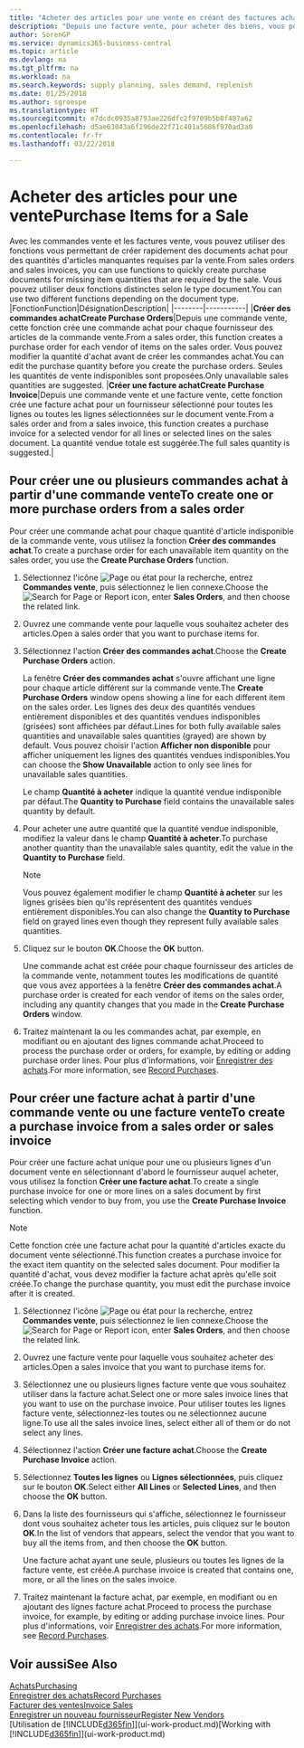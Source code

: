 ```yaml
---
title: "Acheter des articles pour une vente en créant des factures achat | Microsoft Docs"
description: "Depuis une facture vente, pour acheter des biens, vous pouvez créer une facture achat pour un fournisseur."
author: SorenGP
ms.service: dynamics365-business-central
ms.topic: article
ms.devlang: na
ms.tgt_pltfrm: na
ms.workload: na
ms.search.keywords: supply planning, sales demand, replenish
ms.date: 01/25/2018
ms.author: sgroespe
ms.translationtype: HT
ms.sourcegitcommit: e7dcdc0935a8793ae226dfc2f9709b5b8f487a62
ms.openlocfilehash: d5ae63043a6f296de22f71c401a5686f970ad3a0
ms.contentlocale: fr-fr
ms.lasthandoff: 03/22/2018

---
```

# <a name="purchase-items-for-a-sale"></a><span data-ttu-id="e1a69-103">Acheter des articles pour une vente</span><span class="sxs-lookup"><span data-stu-id="e1a69-103">Purchase Items for a Sale</span></span>
<span data-ttu-id="e1a69-104">Avec les commandes vente et les factures vente, vous pouvez utiliser des fonctions vous permettant de créer rapidement des documents achat pour des quantités d'articles manquantes requises par la vente.</span><span class="sxs-lookup"><span data-stu-id="e1a69-104">From sales orders and sales invoices, you can use functions to quickly create purchase documents for missing item quantities that are required by the sale.</span></span> <span data-ttu-id="e1a69-105">Vous pouvez utiliser deux fonctions distinctes selon le type document.</span><span class="sxs-lookup"><span data-stu-id="e1a69-105">You can use two different functions depending on the document type.</span></span>
|<span data-ttu-id="e1a69-106">Fonction</span><span class="sxs-lookup"><span data-stu-id="e1a69-106">Function</span></span>|<span data-ttu-id="e1a69-107">Désignation</span><span class="sxs-lookup"><span data-stu-id="e1a69-107">Description</span></span>|
|--------|-----------|
|<span data-ttu-id="e1a69-108">**Créer des commandes achat**</span><span class="sxs-lookup"><span data-stu-id="e1a69-108">**Create Purchase Orders**</span></span>|<span data-ttu-id="e1a69-109">Depuis une commande vente, cette fonction crée une commande achat pour chaque fournisseur des articles de la commande vente.</span><span class="sxs-lookup"><span data-stu-id="e1a69-109">From a sales order, this function creates a purchase order for each vendor of items on the sales order.</span></span> <span data-ttu-id="e1a69-110">Vous pouvez modifier la quantité d'achat avant de créer les commandes achat.</span><span class="sxs-lookup"><span data-stu-id="e1a69-110">You can edit the purchase quantity before you create the purchase orders.</span></span> <span data-ttu-id="e1a69-111">Seules les quantités de vente indisponibles sont proposées.</span><span class="sxs-lookup"><span data-stu-id="e1a69-111">Only unavailable sales quantities are suggested.</span></span>
|<span data-ttu-id="e1a69-112">**Créer une facture achat**</span><span class="sxs-lookup"><span data-stu-id="e1a69-112">**Create Purchase Invoice**</span></span>|<span data-ttu-id="e1a69-113">Depuis une commande vente et une facture vente, cette fonction crée une facture achat pour un fournisseur sélectionné pour toutes les lignes ou toutes les lignes sélectionnées sur le document vente.</span><span class="sxs-lookup"><span data-stu-id="e1a69-113">From a sales order and from a sales invoice, this function creates a purchase invoice for a selected vendor for all lines or selected lines on the sales document.</span></span> <span data-ttu-id="e1a69-114">La quantité vendue totale est suggérée.</span><span class="sxs-lookup"><span data-stu-id="e1a69-114">The full sales quantity is suggested.</span></span>|

## <a name="to-create-one-or-more-purchase-orders-from-a-sales-order"></a><span data-ttu-id="e1a69-115">Pour créer une ou plusieurs commandes achat à partir d'une commande vente</span><span class="sxs-lookup"><span data-stu-id="e1a69-115">To create one or more purchase orders from a sales order</span></span>
<span data-ttu-id="e1a69-116">Pour créer une commande achat pour chaque quantité d'article indisponible de la commande vente, vous utilisez la fonction **Créer des commandes achat**.</span><span class="sxs-lookup"><span data-stu-id="e1a69-116">To create a purchase order for each unavailable item quantity on the sales order, you use the **Create Purchase Orders** function.</span></span>

1. <span data-ttu-id="e1a69-117">Sélectionnez l'icône ![Page ou état pour la recherche](media/ui-search/search_small.png "Page ou état pour la recherche"), entrez **Commandes vente**, puis sélectionnez le lien connexe.</span><span class="sxs-lookup"><span data-stu-id="e1a69-117">Choose the ![Search for Page or Report](media/ui-search/search_small.png "Search for Page or Report icon") icon, enter **Sales Orders**, and then choose the related link.</span></span>
2. <span data-ttu-id="e1a69-118">Ouvrez une commande vente pour laquelle vous souhaitez acheter des articles.</span><span class="sxs-lookup"><span data-stu-id="e1a69-118">Open a sales order that you want to purchase items for.</span></span>
3. <span data-ttu-id="e1a69-119">Sélectionnez l'action **Créer des commandes achat**.</span><span class="sxs-lookup"><span data-stu-id="e1a69-119">Choose the **Create Purchase Orders** action.</span></span>

    <span data-ttu-id="e1a69-120">La fenêtre **Créer des commandes achat** s'ouvre affichant une ligne pour chaque article différent sur la commande vente.</span><span class="sxs-lookup"><span data-stu-id="e1a69-120">The **Create Purchase Orders** window opens showing a line for each different item on the sales order.</span></span> <span data-ttu-id="e1a69-121">Les lignes des deux des quantités vendues entièrement disponibles et des quantités vendues indisponibles (grisées) sont affichées par défaut.</span><span class="sxs-lookup"><span data-stu-id="e1a69-121">Lines for both fully available sales quantities and unavailable sales quantities (grayed) are shown by default.</span></span> <span data-ttu-id="e1a69-122">Vous pouvez choisir l'action **Afficher non disponible** pour afficher uniquement les lignes des quantités vendues indisponibles.</span><span class="sxs-lookup"><span data-stu-id="e1a69-122">You can choose the **Show Unavailable** action to only see lines for unavailable sales quantities.</span></span>

    <span data-ttu-id="e1a69-123">Le champ **Quantité à acheter** indique la quantité vendue indisponible par défaut.</span><span class="sxs-lookup"><span data-stu-id="e1a69-123">The **Quantity to Purchase** field contains the unavailable sales quantity by default.</span></span>
4. <span data-ttu-id="e1a69-124">Pour acheter une autre quantité que la quantité vendue indisponible, modifiez la valeur dans le champ **Quantité à acheter**.</span><span class="sxs-lookup"><span data-stu-id="e1a69-124">To purchase another quantity than the unavailable sales quantity, edit the value in the **Quantity to Purchase** field.</span></span>

    > [!NOTE]  
    >   <span data-ttu-id="e1a69-125">Vous pouvez également modifier le champ **Quantité à acheter** sur les lignes grisées bien qu'ils représentent des quantités vendues entièrement disponibles.</span><span class="sxs-lookup"><span data-stu-id="e1a69-125">You can also change the **Quantity to Purchase** field on grayed lines even though they represent fully available sales quantities.</span></span>
5. <span data-ttu-id="e1a69-126">Cliquez sur le bouton **OK**.</span><span class="sxs-lookup"><span data-stu-id="e1a69-126">Choose the **OK** button.</span></span>

    <span data-ttu-id="e1a69-127">Une commande achat est créée pour chaque fournisseur des articles de la commande vente, notamment toutes les modifications de quantité que vous avez apportées à la fenêtre **Créer des commandes achat**.</span><span class="sxs-lookup"><span data-stu-id="e1a69-127">A purchase order is created for each vendor of items on the sales order, including any quantity changes that you made in the **Create Purchase Orders** window.</span></span>
7. <span data-ttu-id="e1a69-128">Traitez maintenant la ou les commandes achat, par exemple, en modifiant ou en ajoutant des lignes commande achat.</span><span class="sxs-lookup"><span data-stu-id="e1a69-128">Proceed to process the purchase order or orders, for example, by editing or adding purchase order lines.</span></span> <span data-ttu-id="e1a69-129">Pour plus d'informations, voir [Enregistrer des achats](purchasing-how-record-purchases.md).</span><span class="sxs-lookup"><span data-stu-id="e1a69-129">For more information, see [Record Purchases](purchasing-how-record-purchases.md).</span></span>


## <a name="to-create-a-purchase-invoice-from-a-sales-order-or-sales-invoice"></a><span data-ttu-id="e1a69-130">Pour créer une facture achat à partir d'une commande vente ou une facture vente</span><span class="sxs-lookup"><span data-stu-id="e1a69-130">To create a purchase invoice from a sales order or sales invoice</span></span>
<span data-ttu-id="e1a69-131">Pour créer une facture achat unique pour une ou plusieurs lignes d'un document vente en sélectionnant d'abord le fournisseur auquel acheter, vous utilisez la fonction **Créer une facture achat**.</span><span class="sxs-lookup"><span data-stu-id="e1a69-131">To create a single purchase invoice for one or more lines on a sales document by first selecting which vendor to buy from, you use the **Create Purchase Invoice** function.</span></span>

> [!NOTE]  
>   <span data-ttu-id="e1a69-132">Cette fonction crée une facture achat pour la quantité d'articles exacte du document vente sélectionné.</span><span class="sxs-lookup"><span data-stu-id="e1a69-132">This function creates a purchase invoice for the exact item quantity on the selected sales document.</span></span> <span data-ttu-id="e1a69-133">Pour modifier la quantité d'achat, vous devez modifier la facture achat après qu'elle soit créée.</span><span class="sxs-lookup"><span data-stu-id="e1a69-133">To change the purchase quantity, you must edit the purchase invoice after it is created.</span></span>  

1. <span data-ttu-id="e1a69-134">Sélectionnez l'icône ![Page ou état pour la recherche](media/ui-search/search_small.png "Page ou état pour la recherche"), entrez **Commandes vente**, puis sélectionnez le lien connexe.</span><span class="sxs-lookup"><span data-stu-id="e1a69-134">Choose the ![Search for Page or Report](media/ui-search/search_small.png "Search for Page or Report icon") icon, enter **Sales Orders**, and then choose the related link.</span></span>
2. <span data-ttu-id="e1a69-135">Ouvrez une facture vente pour laquelle vous souhaitez acheter des articles.</span><span class="sxs-lookup"><span data-stu-id="e1a69-135">Open a sales invoice that you want to purchase items for.</span></span>
3. <span data-ttu-id="e1a69-136">Sélectionnez une ou plusieurs lignes facture vente que vous souhaitez utiliser dans la facture achat.</span><span class="sxs-lookup"><span data-stu-id="e1a69-136">Select one or more sales invoice lines that you want to use on the purchase invoice.</span></span> <span data-ttu-id="e1a69-137">Pour utiliser toutes les lignes facture vente, sélectionnez-les toutes ou ne sélectionnez aucune ligne.</span><span class="sxs-lookup"><span data-stu-id="e1a69-137">To use all the sales invoice lines, select either all of them or do not select any lines.</span></span>
4. <span data-ttu-id="e1a69-138">Sélectionnez l'action **Créer une facture achat**.</span><span class="sxs-lookup"><span data-stu-id="e1a69-138">Choose the **Create Purchase Invoice** action.</span></span>
5. <span data-ttu-id="e1a69-139">Sélectionnez **Toutes les lignes** ou **Lignes sélectionnées**, puis cliquez sur le bouton **OK**.</span><span class="sxs-lookup"><span data-stu-id="e1a69-139">Select either **All Lines** or **Selected Lines**, and then choose the **OK** button.</span></span>  
6. <span data-ttu-id="e1a69-140">Dans la liste des fournisseurs qui s'affiche, sélectionnez le fournisseur dont vous souhaitez acheter tous les articles, puis cliquez sur le bouton **OK**.</span><span class="sxs-lookup"><span data-stu-id="e1a69-140">In the list of vendors that appears, select the vendor that you want to buy all the items from, and then choose the **OK** button.</span></span>

    <span data-ttu-id="e1a69-141">Une facture achat ayant une seule, plusieurs ou toutes les lignes de la facture vente, est créée.</span><span class="sxs-lookup"><span data-stu-id="e1a69-141">A purchase invoice is created that contains one, more, or all the lines on the sales invoice.</span></span>
7. <span data-ttu-id="e1a69-142">Traitez maintenant la facture achat, par exemple, en modifiant ou en ajoutant des lignes facture achat.</span><span class="sxs-lookup"><span data-stu-id="e1a69-142">Proceed to process the purchase invoice, for example, by editing or adding purchase invoice lines.</span></span> <span data-ttu-id="e1a69-143">Pour plus d'informations, voir [Enregistrer des achats](purchasing-how-record-purchases.md).</span><span class="sxs-lookup"><span data-stu-id="e1a69-143">For more information, see [Record Purchases](purchasing-how-record-purchases.md).</span></span>

## <a name="see-also"></a><span data-ttu-id="e1a69-144">Voir aussi</span><span class="sxs-lookup"><span data-stu-id="e1a69-144">See Also</span></span>
[<span data-ttu-id="e1a69-145">Achats</span><span class="sxs-lookup"><span data-stu-id="e1a69-145">Purchasing</span></span>](purchasing-manage-purchasing.md)  
[<span data-ttu-id="e1a69-146">Enregistrer des achats</span><span class="sxs-lookup"><span data-stu-id="e1a69-146">Record Purchases</span></span>](purchasing-how-record-purchases.md)  
[<span data-ttu-id="e1a69-147">Facturer des ventes</span><span class="sxs-lookup"><span data-stu-id="e1a69-147">Invoice Sales</span></span>](sales-how-invoice-sales.md)  
[<span data-ttu-id="e1a69-148">Enregistrer un nouveau fournisseur</span><span class="sxs-lookup"><span data-stu-id="e1a69-148">Register New Vendors</span></span>](purchasing-how-register-new-vendors.md)  
<span data-ttu-id="e1a69-149">[Utilisation de [!INCLUDE[d365fin](includes/d365fin_md.md)]](ui-work-product.md)</span><span class="sxs-lookup"><span data-stu-id="e1a69-149">[Working with [!INCLUDE[d365fin](includes/d365fin_md.md)]](ui-work-product.md)</span></span>


